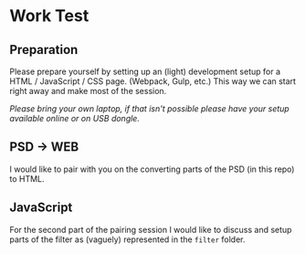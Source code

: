 # Work Test

## Preparation
Please prepare yourself by setting up an (light) development setup for a HTML / JavaScript / CSS page.
(Webpack, Gulp, etc.) This way we can start right away and make most of the session.

_Please bring your own laptop, if that isn't possible please have your setup available online or on USB dongle._

## PSD -> WEB
I would like to pair with you on the converting parts of the PSD (in this repo) to HTML.

## JavaScript
For the second part of the pairing session I would like to discuss and setup parts of the filter as (vaguely)
represented in the `filter` folder.

